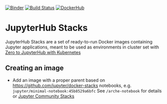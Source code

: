 [![Binder](https://mybinder.org/badge_logo.svg)](https://mybinder.org/v2/gh/scrapinghub/arche-notebook/master)
[![Build Status](https://travis-ci.org/scrapinghub/jupyterhub-stacks.svg?branch=master)](https://travis-ci.com/scrapinghub/jupyterhub-stacks)
[![DockerHub](https://images.microbadger.com/badges/version/scrapinghub/arche-notebook.svg)](https://microbadger.com/images/scrapinghub/arche-notebook "Recent tag/version of scrapinghub/arche-notebook")


# JupyterHub Stacks

JupyterHub Stacks are a set of ready-to-run Docker images containing Jupyter applications, meant to be used as environments in cluster set with [Zero to JupyterHub with Kubernetes](https://z2jh.jupyter.org)

## Creating an image

* Add an image with a proper parent based on https://github.com/jupyter/docker-stacks notebooks, e.g. `jupyter/minimal-notebook:45b8529a6bfc`
    See `/arche-notebook` for details or [Jupyter Community Stacks](https://jupyter-docker-stacks.readthedocs.io/en/latest/contributing/stacks.html)
